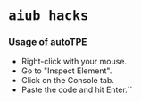# `aiub hacks`

### Usage of autoTPE

- Right-click with your mouse.
- Go to "Inspect Element".
- Click on the Console tab.
- Paste the code and hit Enter.``
